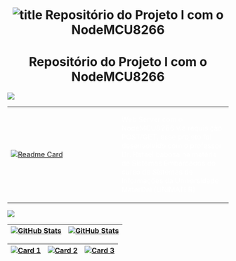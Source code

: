 <h1 align="center">
  <img src="https://raw.githubusercontent.com/DanielScabeni/DanielScabeni/master/title.svg" alt="title" />
  Repositório do Projeto I com o NodeMCU8266
</h1>

<h1 align="center">Repositório do Projeto I com o NodeMCU8266</h1>

<img src="https://user-images.githubusercontent.com/73097560/115834477-dbab4500-a447-11eb-908a-139a6edaec5c.gif">

<table>
  <tr>
    <td width="50%">
      <a href="https://github.com/DanielScabeni/SistemasEmbarcados">
        <img src="https://github-readme-stats.vercel.app/api/pin/?username=DanielScabeni&repo=SistemasEmbarcados&theme=chartreuse-dark" alt="Readme Card">
      </a>
    </td>
    <td width="50%">
  </a>
    <p style="color: white;">Web Server com o NodeMCU8266 via requisição POST/GET, esse projeto foi desenvolvido com o professor Dr. Rafael babosa na matéria de Sistemas Embarcados do curso de Sistemas de Informações da Universidade MaterDei (UNIMATER)</p>
    </td>
  </tr>
</table>

<img src="https://user-images.githubusercontent.com/73097560/115834477-dbab4500-a447-11eb-908a-139a6edaec5c.gif">

| [![GitHub Stats](https://github-readme-stats.vercel.app/api?username=DanielScabeni&show_icons=true&card_width=300&theme=chartreuse-dark)](https://github.com/DanielScabeni) | [![GitHub Stats](https://github-readme-stats.vercel.app/api?username=DanielScabeni&show_icons=true&card_width=130&theme=dark#gh-dark-mode-only)](https://github.com/DanielScabeni) |
| --- | --- |

| [![Card 1](https://github-readme-stats.vercel.app/api/top-langs/?username=DanielScabeni&layout=donut-vertical&theme=chartreuse-dark)](https://github.com/DanielScabeni) | [![Card 2](https://github-readme-stats.vercel.app/api/top-langs/?username=DanielScabeni&langs_count=8&theme=chartreuse-dark)](https://github.com/DanielScabeni) | [![Card 3](https://github-readme-stats.vercel.app/api/top-langs/?username=DanielScabeni&layout=pie&theme=chartreuse-dark)](https://github.com/DanielScabeni) |
| --- | --- | --- |
